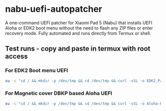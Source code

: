 # nabu-uefi-autopatcher
A one-command UEFI patcher for Xiaomi Pad 5 (Nabu) that installs UEFI Aloha or EDK2 boot menu without the need to flash any ZIP files or enter recovery mode. Fully automated and runs directly from Termux or shell.
## Test runs - copy and paste in termux with root access
### For EDK2 Boot menu UEFI 
```bash
su -c "cd / && mkdir -p /dev/tmp && cd /dev/tmp && curl -sSL -o EDK2_Patcher https://raw.githubusercontent.com/arkt-7/nabu-uefi-autopatcher/main/EDK2_Patcher && chmod 777 EDK2_Patcher && su -c ./EDK2_Patcher"
```

### For Magnetic cover DBKP based Aloha UEFI 
```bash
su -c "cd / && mkdir -p /dev/tmp && cd /dev/tmp && curl -sSL -o Aloha-Patcher https://raw.githubusercontent.com/arkt-7/nabu-uefi-autopatcher/main/Aloha-Patcher && chmod 777 Aloha-Patcher && su -c ./Aloha-Patcher"
```
